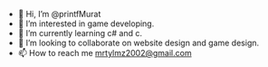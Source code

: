 - 👋 Hi, I’m @printfMurat
- 👀 I’m interested in game developing.
- 🌱 I’m currently learning c# and c.
- 💞️ I’m looking to collaborate on website design and game design.
- 📫 How to reach me mrtylmz2002@gmail.com

<!---
printfMurat/printfMurat is a ✨ special ✨ repository because its `README.md` (this file) appears on your GitHub profile.
You can click the Preview link to take a look at your changes.
--->
